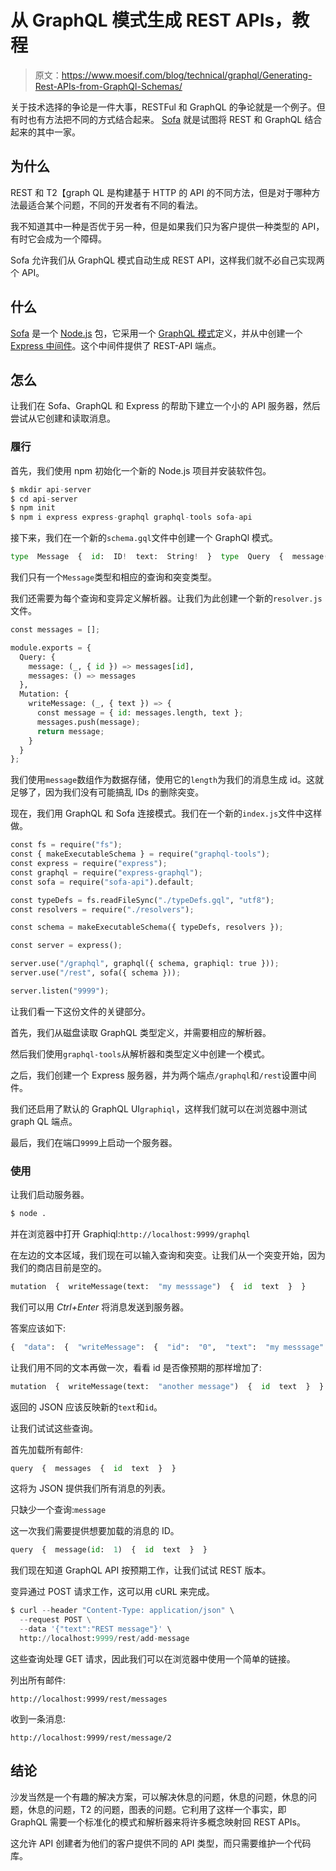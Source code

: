 # 从 GraphQL 模式生成 REST APIs，教程

> 原文：<https://www.moesif.com/blog/technical/graphql/Generating-Rest-APIs-from-GraphQl-Schemas/>

关于技术选择的争论是一件大事，RESTFul 和 GraphQL 的争论就是一个例子。但有时也有方法把不同的方式结合起来。 [Sofa](https://sofa-api.com/) 就是试图将 REST 和 GraphQL 结合起来的其中一家。

## 为什么

REST 和 T2【graph QL 是构建基于 HTTP 的 API 的不同方法，但是对于哪种方法最适合某个问题，不同的开发者有不同的看法。

我不知道其中一种是否优于另一种，但是如果我们只为客户提供一种类型的 API，有时它会成为一个障碍。

Sofa 允许我们从 GraphQL 模式自动生成 REST API，这样我们就不必自己实现两个 API。

## 什么

[Sofa](https://sofa-api.com/) 是一个 [Node.js](https://nodejs.org/en/) 包，它采用一个 [GraphQL 模式](https://graphql.org/learn/schema/)定义，并从中创建一个 [Express 中间件](https://expressjs.com/en/guide/using-middleware.html)。这个中间件提供了 REST-API 端点。

## 怎么

让我们在 Sofa、GraphQL 和 Express 的帮助下建立一个小的 API 服务器，然后尝试从它创建和读取消息。

### 履行

首先，我们使用 npm 初始化一个新的 Node.js 项目并安装软件包。

```py
$ mkdir api-server
$ cd api-server
$ npm init
$ npm i express express-graphql graphql-tools sofa-api 
```

接下来，我们在一个新的`schema.gql`文件中创建一个 GraphQl 模式。

```py
type  Message  {  id:  ID!  text:  String!  }  type  Query  {  message(id:  ID!):  Message  messages:  [Message!]  }  type  Mutation  {  writeMessage(title:  String!):  Message  }  schema  {  query:  Query  mutation:  Mutation  } 
```

我们只有一个`Message`类型和相应的查询和突变类型。

我们还需要为每个查询和变异定义解析器。让我们为此创建一个新的`resolver.js`文件。

```py
const messages = [];

module.exports = {
  Query: {
    message: (_, { id }) => messages[id],
    messages: () => messages
  },
  Mutation: {
    writeMessage: (_, { text }) => {
      const message = { id: messages.length, text };
      messages.push(message);
      return message;
    }
  }
}; 
```

我们使用`message`数组作为数据存储，使用它的`length`为我们的消息生成 id。这就足够了，因为我们没有可能搞乱 IDs 的删除突变。

现在，我们用 GraphQL 和 Sofa 连接模式。我们在一个新的`index.js`文件中这样做。

```py
const fs = require("fs");
const { makeExecutableSchema } = require("graphql-tools");
const express = require("express");
const graphql = require("express-graphql");
const sofa = require("sofa-api").default;

const typeDefs = fs.readFileSync("./typeDefs.gql", "utf8");
const resolvers = require("./resolvers");

const schema = makeExecutableSchema({ typeDefs, resolvers });

const server = express();

server.use("/graphql", graphql({ schema, graphiql: true }));
server.use("/rest", sofa({ schema }));

server.listen("9999"); 
```

让我们看一下这份文件的关键部分。

首先，我们从磁盘读取 GraphQL 类型定义，并需要相应的解析器。

然后我们使用`graphql-tools`从解析器和类型定义中创建一个模式。

之后，我们创建一个 Express 服务器，并为两个端点`/graphql`和`/rest`设置中间件。

我们还启用了默认的 GraphQL UI`graphiql`，这样我们就可以在浏览器中测试 graph QL 端点。

最后，我们在端口`9999`上启动一个服务器。

### 使用

让我们启动服务器。

```py
$ node . 
```

并在浏览器中打开 Graphiql:`http://localhost:9999/graphql`

在左边的文本区域，我们现在可以输入查询和突变。让我们从一个突变开始，因为我们的商店目前是空的。

```py
mutation  {  writeMessage(text:  "my messsage")  {  id  text  }  } 
```

我们可以用 *Ctrl+Enter* 将消息发送到服务器。

答案应该如下:

```py
{  "data":  {  "writeMessage":  {  "id":  "0",  "text":  "my messsage"  }  }  } 
```

让我们用不同的文本再做一次，看看 id 是否像预期的那样增加了:

```py
mutation  {  writeMessage(text:  "another message")  {  id  text  }  } 
```

返回的 JSON 应该反映新的`text`和`id`。

让我们试试这些查询。

首先加载所有邮件:

```py
query  {  messages  {  id  text  }  } 
```

这将为 JSON 提供我们所有消息的列表。

只缺少一个查询:`message`

这一次我们需要提供想要加载的消息的 ID。

```py
query  {  message(id:  1)  {  id  text  }  } 
```

我们现在知道 GraphQL API 按预期工作，让我们试试 REST 版本。

变异通过 POST 请求工作，这可以用 cURL 来完成。

```py
$ curl --header "Content-Type: application/json" \
  --request POST \
  --data '{"text":"REST message"}' \
  http://localhost:9999/rest/add-message 
```

这些查询处理 GET 请求，因此我们可以在浏览器中使用一个简单的链接。

列出所有邮件:

`http://localhost:9999/rest/messages`

收到一条消息:

`http://localhost:9999/rest/message/2`

## 结论

沙发当然是一个有趣的解决方案，可以解决休息的问题，休息的问题，休息的问题，休息的问题，T2 的问题，图表的问题。它利用了这样一个事实，即 GraphQL 需要一个标准化的模式和解析器来将许多概念映射回 REST APIs。

这允许 API 创建者为他们的客户提供不同的 API 类型，而只需要维护一个代码库。